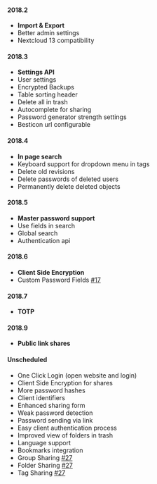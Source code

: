 #### 2018.2
 - **Import & Export**
 - Better admin settings
 - Nextcloud 13 compatibility

#### 2018.3
 - **Settings API**
 - User settings
 - Encrypted Backups
 - Table sorting header
 - Delete all in trash
 - Autocomplete for sharing
 - Password generator strength settings
 - Besticon url configurable

#### 2018.4
 - **In page search**
 - Keyboard support for dropdown menu in tags
 - Delete old revisions
 - Delete passwords of deleted users
 - Permanently delete deleted objects

#### 2018.5
 - **Master password support**
 - Use fields in search
 - Global search
 - Authentication api

#### 2018.6
 - **Client Side Encryption**
 - Custom Password Fields [#17](https://github.com/marius-wieschollek/passwords/issues/17)

#### 2018.7
 - **TOTP**

#### 2018.9
 - **Public link shares**

#### Unscheduled
 - One Click Login (open website and login)
 - Client Side Encryption for shares
 - More password hashes
 - Client identifiers
 - Enhanced sharing form
 - Weak password detection
 - Password sending via link
 - Easy client authentication process
 - Improved view of folders in trash
 - Language support
 - Bookmarks integration
 - Group Sharing [#27](https://github.com/marius-wieschollek/passwords/issues/27)
 - Folder Sharing [#27](https://github.com/marius-wieschollek/passwords/issues/27)
 - Tag Sharing [#27](https://github.com/marius-wieschollek/passwords/issues/27)
